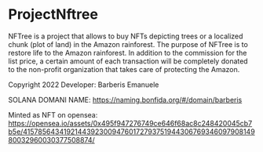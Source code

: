 # ProjectNftree

NFTree is a project that allows to buy NFTs depicting trees or a localized chunk (plot of land) in the Amazon rainforest.
The purpose of NFTree is to restore life to the Amazon rainforest.
In addition to the commission for the list price, a certain amount of each transaction will be completely donated to the non-profit organization that takes care of protecting the Amazon.


Copyright 2022 
Developer: Barberis Emanuele


SOLANA DOMANI NAME: https://naming.bonfida.org/#/domain/barberis


Minted as NFT on opensea:  https://opensea.io/assets/0x495f947276749ce646f68ac8c248420045cb7b5e/41578564341921443923009476017279375194430676934609790814980032960030377508874/
